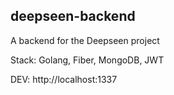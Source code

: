 ## deepseen-backend

A backend for the Deepseen project

Stack: Golang, Fiber, MongoDB, JWT

DEV: http://localhost:1337
